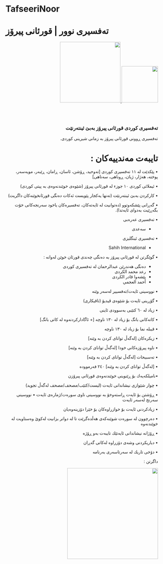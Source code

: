 # TafseeriNoor
# تەفسیری نوور | قورئانی پیرۆز
<div dir=rtl>

<a href="https://play.google.com/store/apps/details?id=com.dev.hazhanjalal.tafseerinoor">
<img width="120" src="https://lh3.googleusercontent.com/IiXPDwM-w2y40d4s2dUsZUCSSGP-YNAPPAboL4IA0Wi3KGNtuqqaxgBK-kaO77_rmwY=s180-rw">
</a>


<a href="https://play.google.com/store/apps/details?id=com.dev.hazhanjalal.tafseerinoor">
<img width="200" src="https://storage.googleapis.com/media-2017.suncitymusicfestival.com/2017/06/c247fc43-7b50e0f4-google-play.jpg">
</a>


<br> <br> 

### تەفسیری كوردی قورئانی پیرۆز بەبێ ئینتەرنێت

تەفسیری ڕوونی قورئانی پیرۆز بە زمانی شیرینی كوردی.

# تایبەت مەندییەكان :

• پێكدێت لە ١١ تەفسیری كوردی [تەوحید، ڕۆشن، ئاسان، ڕامان، ڕێبەر، مویەسەر، پوختە، هەژار، ژیان، ڕوناهی، سەناهی]

• ئیملائی کوردی ١٠ جوزء لە قورئانی پیرۆز (شێوەی خوێندنەوەی بە پیتی کوردی)

• كاركردن بەبێ ئینتەرنێت (تەنها یەكجار پێویست ئەكات دەنگی قورئانخوێنەكان داگریت)

• گەڕانی پێشكەوتوو (دەتوانیت لە ئایەتەكان، تەفسیرەكان یاخود سەرنجەكانی خۆت بگەڕێیت بەدوای ئایەتدا).

• تەفسیری عەرەبی
+ سەعدی

• تەفسیری ئینگلیزی
+ Sahih International

• گوێگرتن لە قورئانی پیرۆز بە دەنگی چەندی قورئان خوێن
لەوانە : 

+ دەنگی هەندرێن عبدالرحمان لە تەفسیری كوردی
+ رعد محمد الكردی
+ پێشەوا قادر الكردى
+ أحمد العجمي

• نووسینی ئایەت/تەفسییر لەسەر وێنە

• گۆڕینی ئایەت بۆ شێوەی ڤیدیۆ (تاقیكاری)

• زیاد لە ٦٠ كتێبی بەسوودی ئاینی

• كاتەكانی بانگ بۆ زیاد لە ١٣٠ ناوچە [+ ئاگاداركردنەوە لە كاتی بانگ]

• قیبلە نما بۆ زیاد لە ١٣٠ ناوچە

• زیكرەكان [لەگەڵ توانای كردن بە وێنە]

• ناوە پیرۆزەكانی خودا [لەگەڵ توانای كردن بە وێنە]

• تەسبیحات [لەگەڵ توانای كردن بە وێنە]

• [لەگەڵ توانای كردن بە وێنە] ٢٤٠ فەرموودە

•نامیلكەیەك بۆ ڕێنوینی خوێندنەوەی قورئانی پیرۆزن

• چوار شێوازی نیشاندانی ئایەت (لیست/كتێب/مصحف/مصحف لەگەڵ تجوید)

• ڕۆشتن بۆ ئایەت ڕاستەوخۆ بە نووسینی ناوی سورەت/ژمارەی ئایەت
• نووسینی سەرنج لەسەر ئایەت

• زیادكردنی ئایەت بۆ خوازراوەكان بۆ خێرا دۆزینەوەیان

• دەرچوون لە سورەت شوێنەكەی هەڵدەگرێت تا لە دواتر بزانیت لەكوێ وەستاویت لە خوێندنەوە

• ڕۆژانە نیشاندانی ئایەتێك تایبەت بەو ڕۆژە

• دیاریكردنی وشەی دۆزراوە لەکاتی گەڕان

• دۆخی تاریك لە سەرتاسەری بەرنامە


داگرتن :

<a href="https://play.google.com/store/apps/details?id=com.dev.hazhanjalal.tafseerinoor">
<img width="300" src="https://storage.googleapis.com/media-2017.suncitymusicfestival.com/2017/06/c247fc43-7b50e0f4-google-play.jpg">
</a>


</div>